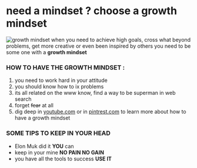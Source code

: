 # need a mindset ? choose a growth mindset #
![growth mindset](https://zurb-dot-com-prod.s3.amazonaws.com/asset/1982/growth-mindset-01.png)
when you need to achieve high goals, cross what beyond problems, get more creative or even been inspired by others you need to be some one with a **growth mindset**

### HOW TO HAVE THE **GROWTH MINDSET** :
1. you need to work hard in your attitude 
2. you should know how to ix problems 
3. its all related on the www know, find a way to be superman in web search 
4. forget ~~fear~~  at all
5. dig deep in [youtube.com](https://www.youtube.com/watch?v=KUWn_TJTrnU) or in [pintrest.com](https://www.pinterest.com/pin/1266706135443598/) to learn more about how to have a growth mindset


### SOME TIPS TO KEEP IN YOUR HEAD ###
* Elon Muk did it **YOU** can
* keep in your mine **NO PAIN NO GAIN**
* you have all the tools to success **USE IT**


